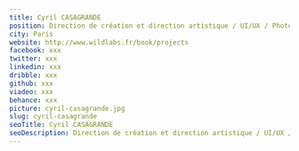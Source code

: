 ```yaml
---
title: Cyril CASAGRANDE
position: Direction de création et direction artistique / UI/UX / Photographie
city: Paris
website: http://www.wildlabs.fr/book/projects
facebook: xxx
twitter: xxx
linkedin: xxx
dribble: xxx
github: xxx
viadeo: xxx
behance: xxx
picture: cyril-casagrande.jpg
slug: cyril-casagrande
seoTitle: Cyril CASAGRANDE
seoDescription: Direction de création et direction artistique / UI/UX / Photographie
---
```

